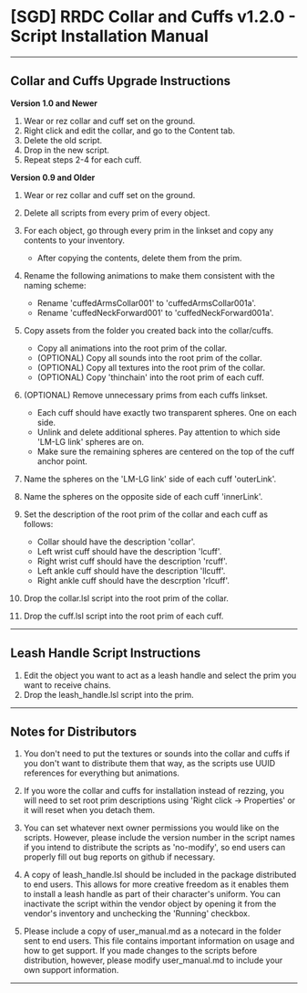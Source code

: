 # [SGD] RRDC Collar and Cuffs v1.2.0 - Script Installation Manual #

-------------------------------------------------------------------------------------------------------

## Collar and Cuffs Upgrade Instructions ##

**Version 1.0 and Newer**
1. Wear or rez collar and cuff set on the ground.
2. Right click and edit the collar, and go to the Content tab.
3. Delete the old script.
4. Drop in the new script.
5. Repeat steps 2-4 for each cuff.

**Version 0.9 and Older**
1. Wear or rez collar and cuff set on the ground.
2. Delete all scripts from every prim of every object.
3. For each object, go through every prim in the linkset and copy any contents to your inventory.
    * After copying the contents, delete them from the prim.

4. Rename the following animations to make them consistent with the naming scheme:
    * Rename 'cuffedArmsCollar001' to 'cuffedArmsCollar001a'.
    * Rename 'cuffedNeckForward001' to 'cuffedNeckForward001a'.
    
5. Copy assets from the folder you created back into the collar/cuffs.
    * Copy all animations into the root prim of the collar.
    * (OPTIONAL) Copy all sounds into the root prim of the collar.
    * (OPTIONAL) Copy all textures into the root prim of the collar.
    * (OPTIONAL) Copy 'thinchain' into the root prim of each cuff.

6. (OPTIONAL) Remove unnecessary prims from each cuffs linkset.
    * Each cuff should have exactly two transparent spheres. One on each side.
    * Unlink and delete additional spheres. Pay attention to which side 'LM-LG link' spheres are on.
    * Make sure the remaining spheres are centered on the top of the cuff anchor point.

7. Name the spheres on the 'LM-LG link' side of each cuff 'outerLink'.
8. Name the spheres on the opposite side of each cuff 'innerLink'.
9. Set the description of the root prim of the collar and each cuff as follows:
    * Collar should have the description 'collar'.
    * Left wrist cuff should have the description 'lcuff'.
    * Right wrist cuff should have the description 'rcuff'.
    * Left ankle cuff should have the description 'llcuff'.
    * Right ankle cuff should have the descrption 'rlcuff'.

10. Drop the collar.lsl script into the root prim of the collar.
11. Drop the cuff.lsl script into the root prim of each cuff.

-------------------------------------------------------------------------------------------------------

## Leash Handle Script Instructions ##

1. Edit the object you want to act as a leash handle and select the prim you want to receive chains.
2. Drop the leash_handle.lsl script into the prim.

-------------------------------------------------------------------------------------------------------

## Notes for Distributors ##

1. You don't need to put the textures or sounds into the collar and cuffs if you don't want to
   distribute them that way, as the scripts use UUID references for everything but animations. 

2. If you wore the collar and cuffs for installation instead of rezzing, you will need to set
   root prim descriptions using 'Right click -> Properties' or it will reset when you detach them.

3. You can set whatever next owner permissions you would like on the scripts. However, please
   include the version number in the script names if you intend to distribute the scripts as
   'no-modify', so end users can properly fill out bug reports on github if necessary.

4. A copy of leash_handle.lsl should be included in the package distributed to end users. This
   allows for more creative freedom as it enables them to install a leash handle as part of their
   character's uniform. You can inactivate the script within the vendor object by opening it
   from the vendor's inventory and unchecking the 'Running' checkbox.

4. Please include a copy of user_manual.md as a notecard in the folder sent to end users. This
   file contains important information on usage and how to get support. If you made changes to
   the scripts before distribution, however, please modify user_manual.md to include your own 
   support information.

-------------------------------------------------------------------------------------------------------
